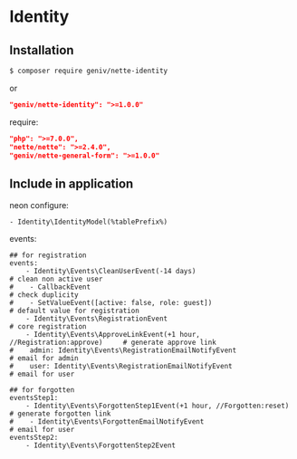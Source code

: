 Identity
========

Installation
------------

```sh
$ composer require geniv/nette-identity
```
or
```json
"geniv/nette-identity": ">=1.0.0"
```

require:
```json
"php": ">=7.0.0",
"nette/nette": ">=2.4.0",
"geniv/nette-general-form": ">=1.0.0"
```

Include in application
----------------------

neon configure:
```neon
- Identity\IdentityModel(%tablePrefix%)
```

events:
```neon
## for registration
events:
    - Identity\Events\CleanUserEvent(-14 days)								# clean non active user
#    - CallbackEvent															# check duplicity
#    - SetValueEvent([active: false, role: guest])							# default value for registration
    - Identity\Events\RegistrationEvent										# core registration
    - Identity\Events\ApproveLinkEvent(+1 hour, //Registration:approve)		# generate approve link
#    admin: Identity\Events\RegistrationEmailNotifyEvent						# email for admin
#    user: Identity\Events\RegistrationEmailNotifyEvent						# email for user

## for forgotten
eventsStep1:
    - Identity\Events\ForgottenStep1Event(+1 hour, //Forgotten:reset)		# generate forgotten link
#    - Identity\Events\ForgottenEmailNotifyEvent								# email for user
eventsStep2:
    - Identity\Events\ForgottenStep2Event
```
